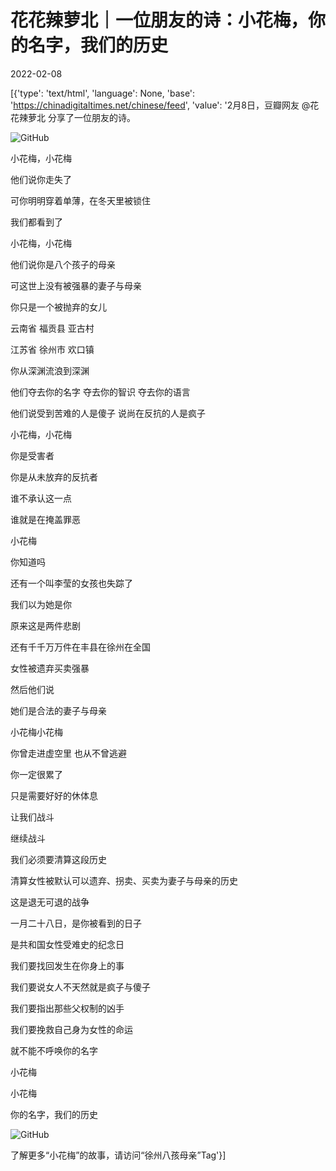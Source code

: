 # 花花辣萝北｜一位朋友的诗：小花梅，你的名字，我们的历史

2022-02-08

[{'type': 'text/html', 'language': None, 'base': 'https://chinadigitaltimes.net/chinese/feed', 'value': '2月8日，豆瓣网友 @花花辣萝北 分享了一位朋友的诗。

![GitHub](https://chinadigitaltimes.net/chinese/files/2022/02/image-1644322120374.png)

小花梅，小花梅

他们说你走失了

可你明明穿着单薄，在冬天里被锁住

我们都看到了

小花梅，小花梅

他们说你是八个孩子的母亲

可这世上没有被强暴的妻子与母亲

你只是一个被抛弃的女儿

云南省 福贡县 亚古村

江苏省 徐州市 欢口镇

你从深渊流浪到深渊

他们夺去你的名字 夺去你的智识 夺去你的语言

他们说受到苦难的人是傻子 说尚在反抗的人是疯子

小花梅，小花梅

你是受害者

你是从未放弃的反抗者

谁不承认这一点

谁就是在掩盖罪恶

小花梅

你知道吗

还有一个叫李莹的女孩也失踪了

我们以为她是你

原来这是两件悲剧

还有千千万万件在丰县在徐州在全国

女性被遗弃买卖强暴

然后他们说

她们是合法的妻子与母亲

小花梅小花梅

你曾走进虚空里 也从不曾逃避

你一定很累了

只是需要好好的休体息

让我们战斗

继续战斗

我们必须要清算这段历史

清算女性被默认可以遗弃、拐卖、买卖为妻子与母亲的历史

这是退无可退的战争

一月二十八日，是你被看到的日子

是共和国女性受难史的纪念日

我们要找回发生在你身上的事

我们要说女人不天然就是疯子与傻子

我们要指出那些父权制的凶手

我们要挽救自己身为女性的命运

就不能不呼唤你的名字

小花梅

小花梅

你的名字，我们的历史

![GitHub](https://chinadigitaltimes.net/chinese/files/2022/02/image-1644321613731.png)

了解更多“小花梅”的故事，请访问“徐州八孩母亲”Tag'}]